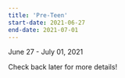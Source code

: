 ```yaml
---
title: 'Pre-Teen'
start-date: 2021-06-27
end-date: 2021-07-01
---
```


June 27 - July 01, 2021

Check back later for more details!
